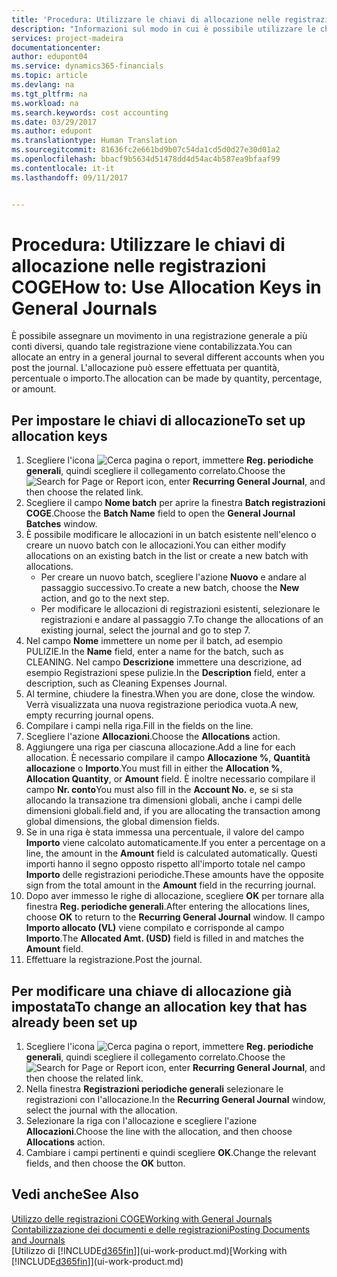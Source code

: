 ```yaml
---
title: 'Procedura: Utilizzare le chiavi di allocazione nelle registrazioni COGE | Documenti Microsoft'
description: "Informazioni sul modo in cui è possibile utilizzare le chiavi di allocazione nelle registrazioni."
services: project-madeira
documentationcenter: 
author: edupont04
ms.service: dynamics365-financials
ms.topic: article
ms.devlang: na
ms.tgt_pltfrm: na
ms.workload: na
ms.search.keywords: cost accounting
ms.date: 03/29/2017
ms.author: edupont
ms.translationtype: Human Translation
ms.sourcegitcommit: 81636fc2e661bd9b07c54da1cd5d0d27e30d01a2
ms.openlocfilehash: bbacf9b5634d51478dd4d54ac4b587ea9bfaaf99
ms.contentlocale: it-it
ms.lasthandoff: 09/11/2017


---
```

# <a name="how-to-use-allocation-keys-in-general-journals"></a><span data-ttu-id="4d012-103">Procedura: Utilizzare le chiavi di allocazione nelle registrazioni COGE</span><span class="sxs-lookup"><span data-stu-id="4d012-103">How to: Use Allocation Keys in General Journals</span></span>
<span data-ttu-id="4d012-104">È possibile assegnare un movimento in una registrazione generale a più conti diversi, quando tale registrazione viene contabilizzata.</span><span class="sxs-lookup"><span data-stu-id="4d012-104">You can allocate an entry in a general journal to several different accounts when you post the journal.</span></span> <span data-ttu-id="4d012-105">L'allocazione può essere effettuata per quantità, percentuale o importo.</span><span class="sxs-lookup"><span data-stu-id="4d012-105">The allocation can be made by quantity, percentage, or amount.</span></span>

## <a name="to-set-up-allocation-keys"></a><span data-ttu-id="4d012-106">Per impostare le chiavi di allocazione</span><span class="sxs-lookup"><span data-stu-id="4d012-106">To set up allocation keys</span></span>
1. <span data-ttu-id="4d012-107">Scegliere l'icona ![Cerca pagina o report](media/ui-search/search_small.png "icona Cerca pagina o report"), immettere **Reg. periodiche generali**, quindi scegliere il collegamento correlato.</span><span class="sxs-lookup"><span data-stu-id="4d012-107">Choose the ![Search for Page or Report](media/ui-search/search_small.png "Search for Page or Report icon") icon, enter **Recurring General Journal**, and then choose the related link.</span></span>
2. <span data-ttu-id="4d012-108">Scegliere il campo **Nome batch** per aprire la finestra **Batch registrazioni COGE**.</span><span class="sxs-lookup"><span data-stu-id="4d012-108">Choose the **Batch Name** field to open the **General Journal Batches** window.</span></span>
3. <span data-ttu-id="4d012-109">È possibile modificare le allocazioni in un batch esistente nell'elenco o creare un nuovo batch con le allocazioni.</span><span class="sxs-lookup"><span data-stu-id="4d012-109">You can either modify allocations on an existing batch in the list or create a new batch with allocations.</span></span>
   * <span data-ttu-id="4d012-110">Per creare un nuovo batch, scegliere l'azione **Nuovo** e andare al passaggio successivo.</span><span class="sxs-lookup"><span data-stu-id="4d012-110">To create a new batch, choose the **New** action, and go to the next step.</span></span>
   * <span data-ttu-id="4d012-111">Per modificare le allocazioni di registrazioni esistenti, selezionare le registrazioni e andare al passaggio 7.</span><span class="sxs-lookup"><span data-stu-id="4d012-111">To change the allocations of an existing journal, select the journal and go to step 7.</span></span>    
4. <span data-ttu-id="4d012-112">Nel campo **Nome** immettere un nome per il batch, ad esempio PULIZIE.</span><span class="sxs-lookup"><span data-stu-id="4d012-112">In the **Name** field, enter a name for the batch, such as CLEANING.</span></span> <span data-ttu-id="4d012-113">Nel campo **Descrizione** immettere una descrizione, ad esempio Registrazioni spese pulizie.</span><span class="sxs-lookup"><span data-stu-id="4d012-113">In the **Description** field, enter a description, such as Cleaning Expenses Journal.</span></span>
5. <span data-ttu-id="4d012-114">Al termine, chiudere la finestra.</span><span class="sxs-lookup"><span data-stu-id="4d012-114">When you are done, close the window.</span></span> <span data-ttu-id="4d012-115">Verrà visualizzata una nuova registrazione periodica vuota.</span><span class="sxs-lookup"><span data-stu-id="4d012-115">A new, empty recurring journal opens.</span></span>
6. <span data-ttu-id="4d012-116">Compilare i campi nella riga.</span><span class="sxs-lookup"><span data-stu-id="4d012-116">Fill in the fields on the line.</span></span>
7. <span data-ttu-id="4d012-117">Scegliere l'azione **Allocazioni**.</span><span class="sxs-lookup"><span data-stu-id="4d012-117">Choose the **Allocations** action.</span></span>
8. <span data-ttu-id="4d012-118">Aggiungere una riga per ciascuna allocazione.</span><span class="sxs-lookup"><span data-stu-id="4d012-118">Add a line for each allocation.</span></span> <span data-ttu-id="4d012-119">È necessario compilare il campo **Allocazione %**, **Quantità allocazione** o **Importo**.</span><span class="sxs-lookup"><span data-stu-id="4d012-119">You must fill in either the **Allocation %**, **Allocation Quantity**, or **Amount** field.</span></span> <span data-ttu-id="4d012-120">È inoltre necessario compilare il campo **Nr. conto**</span><span class="sxs-lookup"><span data-stu-id="4d012-120">You must also fill in the **Account No.**</span></span> <span data-ttu-id="4d012-121">e, se si sta allocando la transazione tra dimensioni globali, anche i campi delle dimensioni globali.</span><span class="sxs-lookup"><span data-stu-id="4d012-121">field and, if you are allocating the transaction among global dimensions, the global dimension fields.</span></span>
9. <span data-ttu-id="4d012-122">Se in una riga è stata immessa una percentuale, il valore del campo **Importo** viene calcolato automaticamente.</span><span class="sxs-lookup"><span data-stu-id="4d012-122">If you enter a percentage on a line, the amount in the **Amount** field is calculated automatically.</span></span> <span data-ttu-id="4d012-123">Questi importi hanno il segno opposto rispetto all'importo totale nel campo **Importo** delle registrazioni periodiche.</span><span class="sxs-lookup"><span data-stu-id="4d012-123">These amounts have the opposite sign from the total amount in the **Amount** field in the recurring journal.</span></span>
10. <span data-ttu-id="4d012-124">Dopo aver immesso le righe di allocazione, scegliere **OK** per tornare alla finestra **Reg. periodiche generali**.</span><span class="sxs-lookup"><span data-stu-id="4d012-124">After entering the allocations lines, choose **OK** to return to the **Recurring General Journal** window.</span></span> <span data-ttu-id="4d012-125">Il campo **Importo allocato (VL)** viene compilato e corrisponde al campo **Importo**.</span><span class="sxs-lookup"><span data-stu-id="4d012-125">The **Allocated Amt. (USD)** field is filled in and matches the **Amount** field.</span></span>
11. <span data-ttu-id="4d012-126">Effettuare la registrazione.</span><span class="sxs-lookup"><span data-stu-id="4d012-126">Post the journal.</span></span>

## <a name="to-change-an-allocation-key-that-has-already-been-set-up"></a><span data-ttu-id="4d012-127">Per modificare una chiave di allocazione già impostata</span><span class="sxs-lookup"><span data-stu-id="4d012-127">To change an allocation key that has already been set up</span></span>
1. <span data-ttu-id="4d012-128">Scegliere l'icona ![Cerca pagina o report](media/ui-search/search_small.png "icona Cerca pagina o report"), immettere **Reg. periodiche generali**, quindi scegliere il collegamento correlato.</span><span class="sxs-lookup"><span data-stu-id="4d012-128">Choose the ![Search for Page or Report](media/ui-search/search_small.png "Search for Page or Report icon") icon, enter **Recurring General Journal**, and then choose the related link.</span></span>
2. <span data-ttu-id="4d012-129">Nella finestra **Registrazioni periodiche generali** selezionare le registrazioni con l'allocazione.</span><span class="sxs-lookup"><span data-stu-id="4d012-129">In the **Recurring General Journal** window, select the journal with the allocation.</span></span>
3. <span data-ttu-id="4d012-130">Selezionare la riga con l'allocazione e scegliere l'azione **Allocazioni**.</span><span class="sxs-lookup"><span data-stu-id="4d012-130">Choose the line with the allocation, and then choose **Allocations** action.</span></span>
4. <span data-ttu-id="4d012-131">Cambiare i campi pertinenti e quindi scegliere **OK**.</span><span class="sxs-lookup"><span data-stu-id="4d012-131">Change the relevant fields, and then choose the **OK** button.</span></span>

## <a name="see-also"></a><span data-ttu-id="4d012-132">Vedi anche</span><span class="sxs-lookup"><span data-stu-id="4d012-132">See Also</span></span>
[<span data-ttu-id="4d012-133">Utilizzo delle registrazioni COGE</span><span class="sxs-lookup"><span data-stu-id="4d012-133">Working with General Journals</span></span>](ui-work-general-journals.md)  
[<span data-ttu-id="4d012-134">Contabilizzazione dei documenti e delle registrazioni</span><span class="sxs-lookup"><span data-stu-id="4d012-134">Posting Documents and Journals</span></span>](ui-post-documents-journals.md)  
<span data-ttu-id="4d012-135">[Utilizzo di [!INCLUDE[d365fin](includes/d365fin_md.md)]](ui-work-product.md)</span><span class="sxs-lookup"><span data-stu-id="4d012-135">[Working with [!INCLUDE[d365fin](includes/d365fin_md.md)]](ui-work-product.md)</span></span>

